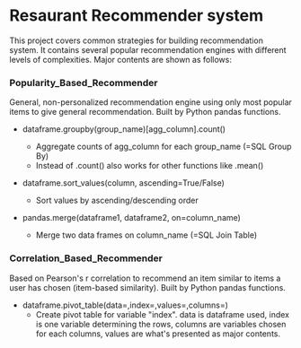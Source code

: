 # Resaurant Recommender system 
This project covers common strategies for building recommendation system. It contains several popular recommendation engines with different levels of complexities. Major contents are shown as follows:

### Popularity_Based_Recommender
  General, non-personalized recommendation engine using only most popular items to give general recommendation. Built by Python pandas functions.
- dataframe.groupby(group_name)[agg_column].count()
  - Aggregate counts of agg_column for each group_name (=SQL Group By)
  - Instead of .count() also works for other functions like .mean()
 
- dataframe.sort_values(column, ascending=True/False)
  - Sort values by ascending/descending order
 
- pandas.merge(dataframe1, dataframe2, on=column_name)
  - Merge two data frames on column_name (=SQL Join Table)
  
### Correlation_Based_Recommender
  Based on Pearson's r correlation to recommend an item similar to items a user has chosen (item-based similarity). Built by Python pandas functions.
- dataframe.pivot_table(data=,index=,values=,columns=)
  - Create pivot table for variable "index". data is dataframe used, index is one variable determining the rows, columns are variables chosen for each columns, values are what's presented as major contents.
